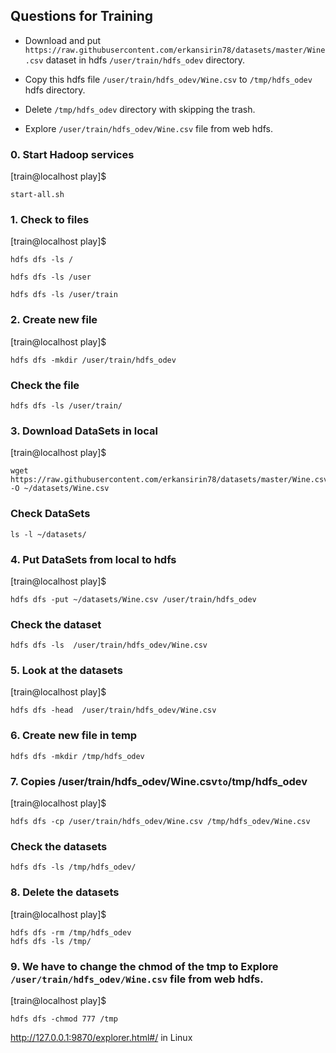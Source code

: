 ## Questions for Training

- Download and put `https://raw.githubusercontent.com/erkansirin78/datasets/master/Wine.csv` dataset in hdfs `/user/train/hdfs_odev` directory.

- Copy this hdfs file `/user/train/hdfs_odev/Wine.csv` to `/tmp/hdfs_odev` hdfs directory.

- Delete `/tmp/hdfs_odev` directory with skipping the trash. 

- Explore `/user/train/hdfs_odev/Wine.csv` file from web hdfs.  




### 0. Start Hadoop services

[train@localhost play]$ 
```
start-all.sh
```

### 1. Check to files

[train@localhost play]$
```
hdfs dfs -ls /
```
```
hdfs dfs -ls /user
```
```
hdfs dfs -ls /user/train
```

### 2. Create new file

[train@localhost play]$
```
hdfs dfs -mkdir /user/train/hdfs_odev
```

### Check the file
```
hdfs dfs -ls /user/train/
```

### 3. Download DataSets in local

[train@localhost play]$
```
wget https://raw.githubusercontent.com/erkansirin78/datasets/master/Wine.csv -O ~/datasets/Wine.csv
```

### Check DataSets
```
ls -l ~/datasets/
```

### 4. Put DataSets from local to hdfs
[train@localhost play]$
```
hdfs dfs -put ~/datasets/Wine.csv /user/train/hdfs_odev
```

### Check the dataset
```
hdfs dfs -ls  /user/train/hdfs_odev/Wine.csv
```

### 5. Look at the datasets

[train@localhost play]$
```
hdfs dfs -head  /user/train/hdfs_odev/Wine.csv
```

### 6. Create new file in temp

```
hdfs dfs -mkdir /tmp/hdfs_odev
```

### 7. Copies /user/train/hdfs_odev/Wine.csv` to `/tmp/hdfs_odev

[train@localhost play]$
```
hdfs dfs -cp /user/train/hdfs_odev/Wine.csv /tmp/hdfs_odev/Wine.csv
```


### Check the datasets
```
hdfs dfs -ls /tmp/hdfs_odev/
```


### 8. Delete the datasets

[train@localhost play]$
```
hdfs dfs -rm /tmp/hdfs_odev
hdfs dfs -ls /tmp/
```

### 9. We have to change the chmod of the tmp to Explore `/user/train/hdfs_odev/Wine.csv` file from web hdfs.

[train@localhost play]$
```
hdfs dfs -chmod 777 /tmp
```
http://127.0.0.1:9870/explorer.html#/ in Linux
